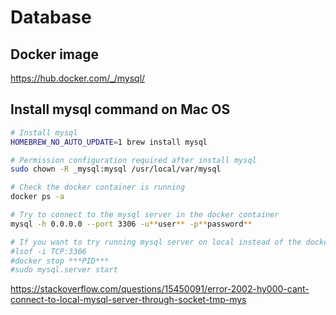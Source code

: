 # Database

## Docker image

https://hub.docker.com/_/mysql/


## Install mysql command on Mac OS

```sh
# Install mysql
HOMEBREW_NO_AUTO_UPDATE=1 brew install mysql

# Permission configuration required after install mysql
sudo chown -R _mysql:mysql /usr/local/var/mysql

# Check the docker container is running
docker ps -a

# Try to connect to the mysql server in the docker container
mysql -h 0.0.0.0 --port 3306 -u**user** -p**password**

# If you want to try running mysql server on local instead of the docker container one
#lsof -i TCP:3306
#docker stop ***PID***
#sudo mysql.server start
```

https://stackoverflow.com/questions/15450091/error-2002-hy000-cant-connect-to-local-mysql-server-through-socket-tmp-mys
